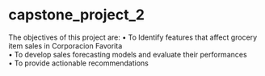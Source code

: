 # capstone_project_2

The objectives of this project are:
•	To Identify features that affect grocery item sales in Corporacion Favorita  
•	To develop sales forecasting models and evaluate their performances  
•	To provide actionable recommendations
